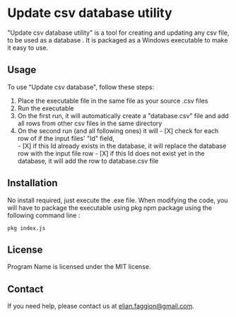 # Update csv database utility

"Update csv database utility" is a  tool for creating and updating any csv file, to be used as a database . It is packaged as a Windows executable to make it easy to use.

## Usage

To use "Update csv database", follow these steps:

 1.  Place the executable file in the same file as your source .csv files
 2.  Run the executable
 3.  On the first run, it will automatically  create a "database.csv" file and add all rows from other csv files in the same directory
 4.  On the second run (and all following ones) it will 
	- [X] check for each row of if the input files' "Id" field,  
	- [X] if this Id already exists in the database, it will replace the
	       database row with the input file row
	- [X] if this Id does not exist yet in the database, it will add the row to database.csv file

## Installation

No install required, just execute the .exe file.
When modifying the code, you will have to package the executable using pkg npm package using the following command line :

    pkg index.js


## License

Program Name is licensed under the MIT license. 

## Contact

If you need help, please contact us at elian.faggion@gmail.com. 

